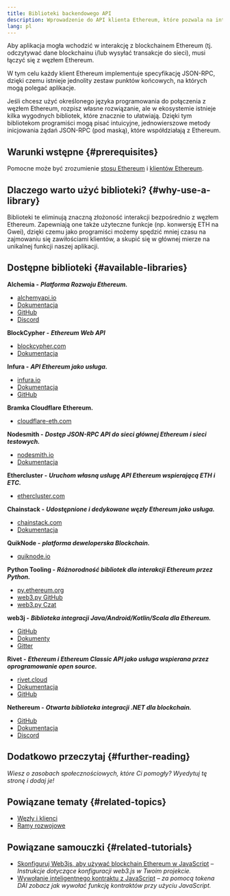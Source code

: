 ```yaml
---
title: Biblioteki backendowego API
description: Wprowadzenie do API klienta Ethereum, które pozwala na interakcję z blockchainem z aplikacji.
lang: pl
---
```


Aby aplikacja mogła wchodzić w interakcję z blockchainem Ethereum (tj. odczytywać dane blockchainu i/lub wysyłać transakcje do sieci), musi łączyć się z węzłem Ethereum.

W tym celu każdy klient Ethereum implementuje specyfikację JSON-RPC, dzięki czemu istnieje jednolity zestaw punktów końcowych, na których mogą polegać aplikacje.

Jeśli chcesz użyć określonego języka programowania do połączenia z węzłem Ethereum, rozpisz własne rozwiązanie, ale w ekosystemie istnieje kilka wygodnych bibliotek, które znacznie to ułatwiają. Dzięki tym bibliotekom programiści mogą pisać intuicyjne, jednowierszowe metody inicjowania żądań JSON-RPC (pod maską), które współdziałają z Ethereum.

## Warunki wstępne {#prerequisites}

Pomocne może być zrozumienie [stosu Ethereum](/developers/docs/ethereum-stack/) i [klientów Ethereum](/developers/docs/nodes-and-clients/).

## Dlaczego warto użyć biblioteki? {#why-use-a-library}

Biblioteki te eliminują znaczną złożoność interakcji bezpośrednio z węzłem Ethereum. Zapewniają one także użyteczne funkcje (np. konwersję ETH na Gwei), dzięki czemu jako programiści możemy spędzić mniej czasu na zajmowaniu się zawiłościami klientów, a skupić się w głównej mierze na unikalnej funkcji naszej aplikacji.

## Dostępne biblioteki {#available-libraries}

**Alchemia -** **_Platforma Rozwoju Ethereum._**

- [alchemyapi.io](https://alchemyapi.io)
- [Dokumentacja](https://docs.alchemyapi.io/)
- [GitHub](https://github.com/alchemyplatform)
- [Discord](https://discord.gg/kwqVnrA)

**BlockCypher -** **_Ethereum Web API_**

- [blockcypher.com](https://www.blockcypher.com/)
- [Dokumentacja](https://www.blockcypher.com/dev/ethereum/)

**Infura -** **_API Ethereum jako usługa._**

- [infura.io](https://infura.io)
- [Dokumentacja](https://infura.io/docs)
- [GitHub](https://github.com/INFURA)

**Bramka Cloudflare Ethereum.**

- [cloudflare-eth.com](https://cloudflare-eth.com)

**Nodesmith -** **_Dostęp JSON-RPC API do sieci głównej Ethereum i sieci testowych._**

- [nodesmith.io](https://nodesmith.io/network/ethereum/)
- [Dokumentacja](https://nodesmith.io/docs/#/ethereum/apiRef)

**Ethercluster -** **_Uruchom własną usługę API Ethereum wspierającą ETH i ETC._**

- [ethercluster.com](https://www.ethercluster.com/)

**Chainstack -** **_Udostępnione i dedykowane węzły Ethereum jako usługa._**

- [chainstack.com](https://chainstack.com)
- [Dokumentacja](https://docs.chainstack.com)

**QuikNode -** **_platforma deweloperska Blockchain._**

- [quiknode.io](https://quiknode.io)

**Python Tooling -** **_Różnorodność bibliotek dla interakcji Ethereum przez Python._**

- [py.ethereum.org](http://python.ethereum.org/)
- [web3.py GitHub](https://github.com/ethereum/web3.py)
- [web3.py Czat](https://gitter.im/ethereum/web3.py)

**web3j -** **_Biblioteka integracji Java/Android/Kotlin/Scala dla Ethereum._**

- [GitHub](https://github.com/web3j/web3j)
- [Dokumenty](https://docs.web3j.io/)
- [Gitter](https://gitter.im/web3j/web3j)

**Rivet -** **_Ethereum i Ethereum Classic API jako usługa wspierana przez oprogramowanie open source._**

- [rivet.cloud](https://rivet.cloud)
- [Dokumentacja](https://rivet.cloud/docs/)
- [GitHub](https://github.com/openrelayxyz/ethercattle-deployment)

**Nethereum -** **_Otwarta biblioteka integracji .NET dla blockchain._**

- [GitHub](https://github.com/Nethereum/Nethereum)
- [Dokumentacja](http://docs.nethereum.com/en/latest/)
- [Discord](https://discord.com/invite/jQPrR58FxX)

## Dodatkowo przeczytaj {#further-reading}

_Wiesz o zasobach społecznościowych, które Ci pomogły? Wyedytuj tę stronę i dodaj je!_

## Powiązane tematy {#related-topics}

- [Węzły i klienci](/developers/docs/nodes-and-clients/)
- [Ramy rozwojowe](/developers/docs/frameworks/)

## Powiązane samouczki {#related-tutorials}

- [Skonfiguruj Web3js, aby używać blockchain Ethereum w JavaScript](/developers/tutorials/set-up-web3js-to-use-ethereum-in-javascript/) _– Instrukcje dotyczące konfiguracji web3.js w Twoim projekcie._
- [Wywołanie inteligentnego kontraktu z JavaScript](/developers/tutorials/calling-a-smart-contract-from-javascript/) _– za pomocą tokena DAI zobacz jak wywołać funkcję kontraktów przy użyciu JavaScript._
